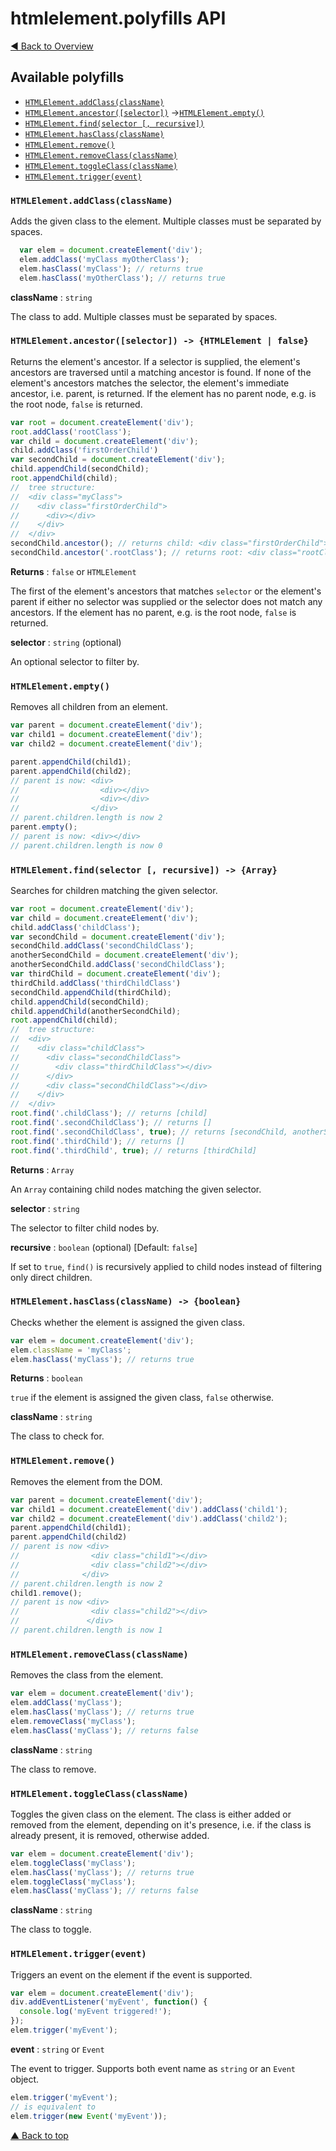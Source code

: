 <a name="top"></a>htmlelement.polyfills API
===========================================

[◀ Back to Overview](../README.md)

Available polyfills
-------------------

-	[`HTMLElement.addClass(className)`](#HTMLElement.addClass)
-	[`HTMLElement.ancestor([selector])`](#HTMLElement.ancestor)
->[`HTMLElement.empty()`](#HTMLElement.empty)
-	[`HTMLElement.find(selector [, recursive])`](#HTMLElement.find)
-	[`HTMLElement.hasClass(className)`](#HTMLElement.hasClass)
-	[`HTMLElement.remove()`](#HTMLElement.remove)
-	[`HTMLElement.removeClass(className)`](#HTMLElement.removeClass)
-	[`HTMLElement.toggleClass(className)`](#HTMLElement.toggleClass)
-	[`HTMLElement.trigger(event)`](#HTMLElement.trigger)

### <a name="HTMLElement.addCLass"></a>`HTMLElement.addClass(className)`

Adds the given class to the element. Multiple classes must be separated by spaces.

```javascript
  var elem = document.createElement('div');
  elem.addClass('myClass myOtherClass');
  elem.hasClass('myClass'); // returns true
  elem.hasClass('myOtherClass'); // returns true
```

**className** : `string`

The class to add. Multiple classes must be separated by spaces.

### <a name="HTMLElement.ancestor"></a>`HTMLElement.ancestor([selector]) -> {HTMLElement | false}`

Returns the element's ancestor. If a selector is supplied, the element's ancestors are traversed until a matching ancestor is found. If none of the element's ancestors matches the selector, the element's immediate ancestor, i.e. parent, is returned. If the element has no parent node, e.g. is the root node, `false` is returned.

```javascript
var root = document.createElement('div');
root.addClass('rootClass');
var child = document.createElement('div');
child.addClass('firstOrderChild')
var secondChild = document.createElement('div');
child.appendChild(secondChild);
root.appendChild(child);
//  tree structure:
//  <div class="myClass">
//    <div class="firstOrderChild">
//      <div></div>
//    </div>
//  </div>
secondChild.ancestor(); // returns child: <div class="firstOrderChild"></div>
secondChild.ancestor('.rootClass'); // returns root: <div class="rootClass"></div>
```

**Returns** : `false` or `HTMLElement`

The first of the element's ancestors that matches `selector` or the element's parent if either no selector was supplied or the selector does not match any ancestors. If the element has no parent, e.g. is the root node, `false` is returned.

**selector** : `string` (optional)

An optional selector to filter by.

### <a name="HTMLElement.empty"></a>`HTMLElement.empty()`

Removes all children from an element.

```javascript
var parent = document.createElement('div');
var child1 = document.createElement('div');
var child2 = document.createElement('div');

parent.appendChild(child1);
parent.appendChild(child2);
// parent is now: <div>
//                  <div></div>
//                  <div></div>
//                </div>
// parent.children.length is now 2
parent.empty();
// parent is now: <div></div>
// parent.children.length is now 0
```

### <a name='HTMLElement.find'></a>`HTMLElement.find(selector [, recursive]) -> {Array}`

Searches for children matching the given selector.

```javascript
var root = document.createElement('div');
var child = document.createElement('div');
child.addClass('childClass');
var secondChild = document.createElement('div');
secondChild.addClass('secondChildClass');
anotherSecondChild = document.createElement('div');
anotherSecondChild.addClass('secondChildClass');
var thirdChild = document.createElement('div');
thirdChild.addClass('thirdChildClass')
secondChild.appendChild(thirdChild);
child.appendChild(secondChild);
child.appendChild(anotherSecondChild);
root.appendChild(child);
//  tree structure:
//  <div>
//    <div class="childClass">
//      <div class="secondChildClass">
//        <div class="thirdChildClass"></div>
//      </div>
//      <div class="secondChildClass"></div>
//    </div>
//  </div>
root.find('.childClass'); // returns [child]
root.find('.secondChildClass'); // returns []
root.find('.secondChildClass', true); // returns [secondChild, anotherSecondChild]
root.find('.thirdChild'); // returns []
root.find('.thirdChild', true); // returns [thirdChild]
```

**Returns** : `Array`

An `Array` containing child nodes matching the given selector.

**selector** : `string`

The selector to filter child nodes by.

**recursive** : `boolean` (optional) [Default: `false`\]

If set to `true`, `find()` is recursively applied to child nodes instead of filtering only direct children.

### <a name="HTMLElement.hasClass"></a>`HTMLElement.hasClass(className) -> {boolean}`

Checks whether the element is assigned the given class.

```javascript
var elem = document.createElement('div');
elem.className = 'myClass';
elem.hasClass('myClass'); // returns true
```

**Returns** : `boolean`

`true` if the element is assigned the given class, `false` otherwise.

**className** : `string`

The class to check for.

### <a name="HTMLElement.remove"></a>`HTMLElement.remove()`

Removes the element from the DOM.

```javascript
var parent = document.createElement('div');
var child1 = document.createElement('div').addClass('child1');
var child2 = document.createElement('div').addClass('child2');
parent.appendChild(child1);
parent.appendChild(child2)
// parent is now <div>
//                <div class="child1"></div>
//                <div class="child2"></div>
//              </div>
// parent.children.length is now 2
child1.remove();
// parent is now <div>
//                <div class="child2"></div>
//               </div>
// parent.children.length is now 1
```

### <a name="HTMLElement.removeClass"></a>`HTMLElement.removeClass(className)`

Removes the class from the element.

```javascript
var elem = document.createElement('div');
elem.addClass('myClass');
elem.hasClass('myClass'); // returns true
elem.removeClass('myClass');
elem.hasClass('myClass'); // returns false
```

**className** : `string`

The class to remove.

### <a name="HTMLElement.toggleClass"></a>`HTMLElement.toggleClass(className)`

Toggles the given class on the element. The class is either added or removed from the element, depending on it's presence, i.e. if the class is already present, it is removed, otherwise added.

```javascript
var elem = document.createElement('div');
elem.toggleClass('myClass');
elem.hasClass('myClass'); // returns true
elem.toggleClass('myClass');
elem.hasClass('myClass'); // returns false
```

**className** : `string`

The class to toggle.

### <a name="HTMLElement.trigger"></a>`HTMLElement.trigger(event)`

Triggers an event on the element if the event is supported.

```javascript
var elem = document.createElement('div');
div.addEventListener('myEvent', function() {
  console.log('myEvent triggered!');
});
elem.trigger('myEvent');
```

**event** : `string` or `Event`

The event to trigger. Supports both event name as `string` or an `Event` object.

```javascript
elem.trigger('myEvent');
// is equivalent to
elem.trigger(new Event('myEvent'));
```

[▲ Back to top](#top)
